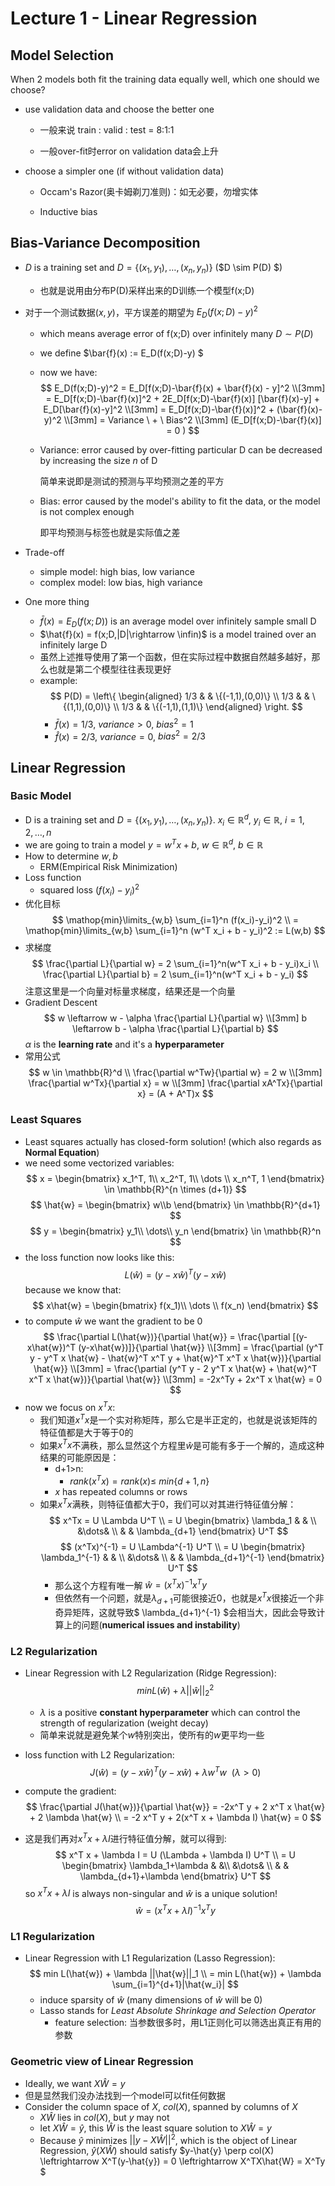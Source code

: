 # Lecture 1 - Linear Regression

## Model Selection

When 2 models both fit the training data equally well, which one should we choose?

- use validation data and choose the better one
  
  - 一般来说 train : valid : test = 8:1:1

  - 一般over-fit时error on validation data会上升

- choose a simpler one (if without validation data)

  - Occam's Razor(奥卡姆剃刀准则)：如无必要，勿增实体

  - Inductive bias

## Bias-Variance Decomposition

- $D$ is a training set and $D = \{(x_1, y_1), \dots, (x_n, y_n)\}$  ($D \sim P(D) $)
  - 也就是说用由分布P(D)采样出来的D训练一个模型f(x;D)
- 对于一个测试数据$(x,y)$，平方误差的期望为 $E_D(f(x;D)-y)^2$
  - which means average error of f(x;D) over infinitely many $D \sim P(D)$
  - we define $\bar{f}(x) :=  E_D(f(x;D)-y) $
  - now we have:
$$
    E_D(f(x;D)-y)^2 = E_D[f(x;D)-\bar{f}(x) + \bar{f}(x) - y]^2 \\[3mm]
    = E_D[f(x;D)-\bar{f}(x)]^2 + 2E_D[f(x;D)-\bar{f}(x)] [\bar{f}(x)-y] + E_D[\bar{f}(x)-y]^2 \\[3mm]
    = E_D[f(x;D)-\bar{f}(x)]^2 + (\bar{f}(x)-y)^2 \\[3mm]
    = Variance \ + \ Bias^2 \\[3mm]
    (E_D[f(x;D)-\bar{f}(x)] = 0 )
$$

  - Variance: error caused by over-fitting particular D can be decreased by increasing the size _n_ of D

    简单来说即是测试的预测与平均预测之差的平方

  - Bias: error caused by the model's ability to fit the data, or the model is not complex enough

    即平均预测与标签也就是实际值之差

- Trade-off
  - simple model: high bias, low variance
  - complex model: low bias, high variance
  
- One more thing
  - $\bar{f}(x) = E_D(f(x;D))$ is an average model over infinitely sample small D
  - $\hat{f}(x) = f(x;D,|D|\rightarrow \infin)$ is a model trained over an infinitely large D
  - 虽然上述推导使用了第一个函数，但在实际过程中数据自然越多越好，那么也就是第二个模型往往表现更好
  - example:
$$
P(D) = \left\{
\begin{aligned}
1/3 & & \{(-1,1),(0,0)\} \\
1/3 & & \{(1,1),(0,0)\} \\
1/3 & & \{(-1,1),(1,1)\}
\end{aligned}
\right.
$$
    - $\bar{f}(x) = 1/3$, $variance > 0$, $bias^2 = 1$
    - $\hat{f}(x) = 2/3$, $variance = 0$, $bias^2 = 2/3$

## Linear Regression

### Basic Model

- D is a training set and $D = \{(x_1, y_1), \dots, (x_n, y_n)\}$. $x_i \in \mathbb{R}^d, \ y_i \in \mathbb{R}, \ i=1,2,\dots,n$
- we are going to train a model $y=w^T x+b, \ w \in \mathbb{R}^d, \ b \in \mathbb{R}$
- How to determine $w, b$
  - ERM(Empirical Risk Minimization)
- Loss function
  - squared loss $(f(x_i)-y_i)^2$
- 优化目标
$$
    \mathop{min}\limits_{w,b} \sum_{i=1}^n (f(x_i)-y_i)^2 \\
    = \mathop{min}\limits_{w,b} \sum_{i=1}^n (w^T x_i + b - y_i)^2 := L(w,b)
$$
- 求梯度
$$
    \frac{\partial L}{\partial w} = 2 \sum_{i=1}^n(w^T x_i + b - y_i)x_i \\
    \frac{\partial L}{\partial b} = 2 \sum_{i=1}^n(w^T x_i + b - y_i)
$$
注意这里是一个向量对标量求梯度，结果还是一个向量
- Gradient Descent
$$
    w \leftarrow w - \alpha \frac{\partial L}{\partial w} \\[3mm]
    b \leftarrow b - \alpha \frac{\partial L}{\partial b}
$$
$\alpha$ is the **learning rate** and it's a **hyperparameter**
- 常用公式
$$
w \in \mathbb{R}^d \\
\frac{\partial w^Tw}{\partial w} = 2 w \\[3mm]
\frac{\partial w^Tx}{\partial x} = w \\[3mm]
\frac{\partial xA^Tx}{\partial x} = (A + A^T)x
$$

### Least Squares

- Least squares actually has closed-form solution! (which also regards as **Normal Equation**)
- we need some vectorized variables:
$$
    x = \begin{bmatrix}
        x_1^T, 1\\
        x_2^T, 1\\
        \dots \\
        x_n^T, 1
    \end{bmatrix} \in \mathbb{R}^{n \times (d+1)}
$$
$$
    \hat{w} = \begin{bmatrix}
        w\\b
    \end{bmatrix} \in \mathbb{R}^{d+1}
$$
$$
    y = \begin{bmatrix}
        y_1\\
        \dots\\
        y_n
    \end{bmatrix} \in \mathbb{R}^n
$$
- the loss function now looks like this:
$$
    L(\hat{w}) = (y-x\hat{w})^T (y-x\hat{w})
$$
because we know that:
$$
    x\hat{w} = \begin{bmatrix}
        f(x_1)\\
        \dots \\
        f(x_n)
    \end{bmatrix}
$$
- to compute $\hat{w}$ we want the gradient to be 0
$$
    \frac{\partial L(\hat{w})}{\partial \hat{w}} = \frac{\partial [(y-x\hat{w})^T (y-x\hat{w})]}{\partial \hat{w}} \\[3mm]
    = \frac{\partial (y^T y - y^T x \hat{w} - \hat{w}^T x^T y + \hat{w}^T x^T x \hat{w})}{\partial \hat{w}} \\[3mm]
    = \frac{\partial (y^T y - 2 y^T x \hat{w} + \hat{w}^T x^T x \hat{w})}{\partial \hat{w}} \\[3mm]
    = -2x^Ty  + 2x^T x \hat{w} = 0
$$
- now we focus on $x^Tx$:
  - 我们知道$x^Tx$是一个实对称矩阵，那么它是半正定的，也就是说该矩阵的特征值都是大于等于0的
  - 如果$x^Tx$不满秩，那么显然这个方程里$\hat{w}$是可能有多于一个解的，造成这种结果的可能原因是：
    - d+1>n:
      - $rank(x^Tx) = rank(x) \leq \ min\{d+1, n\}$
    - $x$ has repeated columns or rows
  - 如果$x^Tx$满秩，则特征值都大于0，我们可以对其进行特征值分解：
$$
    x^Tx = U \Lambda U^T \\
    = U \begin{bmatrix}
        \lambda_1 & & \\
        &\dots& \\
        & & \lambda_{d+1}
    \end{bmatrix} U^T
$$
$$
    (x^Tx)^{-1} = U \Lambda^{-1} U^T \\
    = U \begin{bmatrix}
        \lambda_1^{-1} & & \\
        &\dots& \\
        & & \lambda_{d+1}^{-1}
    \end{bmatrix} U^T
$$
    - 那么这个方程有唯一解 $\hat{w} = (x^T x)^{-1} x^T y$
    - 但依然有一个问题，就是$\lambda_{d+1}$可能很接近0，也就是$x^Tx$很接近一个非奇异矩阵，这就导致$ \lambda_{d+1}^{-1} $会相当大，因此会导致计算上的问题(**numerical issues and instability**)

### L2 Regularization

- Linear Regression with L2 Regularization (Ridge Regression):
$$
    min L(\hat{w}) + \lambda ||\hat{w}||_2^2
$$
  - $\lambda$ is a positive **constant hyperparameter** which can control the strength of regularization (weight decay)
  - 简单来说就是避免某个$w$特别突出，使所有的$w$更平均一些
- loss function with L2 Regularization:
$$
    J(\hat{w}) = (y-x\hat{w})^T (y-x\hat{w}) + \lambda w^T w \ \ (\lambda > 0)
$$
- compute the gradient:
$$
    \frac{\partial J(\hat{w})}{\partial \hat{w}} = -2x^T y + 2 x^T x \hat{w} + 2 \lambda \hat{w} \\
    = -2 x^T y + 2(x^T x + \lambda I) \hat{w} = 0
$$

- 这是我们再对$x^T x + \lambda I$进行特征值分解，就可以得到:
$$
    x^T x + \lambda I = U (\Lambda + \lambda I) U^T \\
    = U \begin{bmatrix}
        \lambda_1+\lambda & &\\
        &\dots& \\
        & & \lambda_{d+1}+\lambda
    \end{bmatrix} U^T
$$
so $x^T x + \lambda I$ is always non-singular and $\hat{w}$ is a unique solution!
$$
    \hat{w} = (x^T x + \lambda I)^{-1} x^T y
$$

### L1 Regularization

- Linear Regression with L1 Regularization (Lasso Regression):
$$
    min L(\hat{w}) + \lambda ||\hat{w}||_1 \\
    = min L(\hat{w}) + \lambda \sum_{i=1}^{d+1}|\hat{w_i}|
$$
  - induce sparsity of $\hat{w}$ (many dimensions of $\hat{w}$ will be 0)
  - Lasso stands for _Least Absolute Shrinkage and Selection Operator_
    - feature selection: 当参数很多时，用L1正则化可以筛选出真正有用的参数

### Geometric view of Linear Regression

- Ideally, we want $X\hat{W}=y$
- 但是显然我们没办法找到一个model可以fit任何数据
- Consider the column space of $X$, $col(X)$,  spanned by columns of $X$
  - $X\hat{W}$ lies in $col(X)$, but $y$ may not
  - let $X\hat{W} = \hat{y}$, this $\hat{W}$ is the least square solution to $X\hat{W}=y$
  - Because $\hat{y}$ minimizes $||y-X\hat{W}||^2$, which is the object of Linear Regression, $\hat{y}(X\hat{W})$ should satisfy $y-\hat{y} \perp col(X) \leftrightarrow X^T(y-\hat{y}) = 0 \leftrightarrow X^TX\hat{W} = X^Ty $

